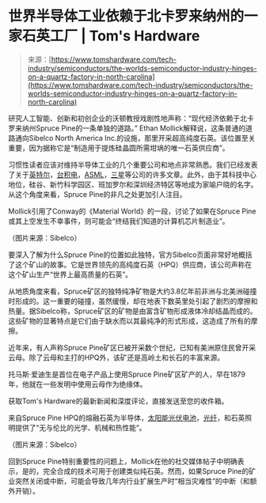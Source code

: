 <!--yml

category: 未分类

date: 2024-05-29 12:39:44

-->

# 世界半导体工业依赖于北卡罗来纳州的一家石英工厂 | Tom's Hardware

> 来源：[https://www.tomshardware.com/tech-industry/semiconductors/the-worlds-semiconductor-industry-hinges-on-a-quartz-factory-in-north-carolina](https://www.tomshardware.com/tech-industry/semiconductors/the-worlds-semiconductor-industry-hinges-on-a-quartz-factory-in-north-carolina)

研究人工智能、创新和初创企业的沃顿教授戏剧性地声称：“现代经济依赖于北卡罗来纳州Spruce Pine的一条单独的道路。” Ethan Mollick解释说，这条普通的道路通向Sibelco North America Inc.的设施，那里开采超高纯度石英。该位置至关重要，因为据称它是“制造用于提炼硅晶圆所需坩埚的唯一石英供应商”。

习惯性读者应该对维持半导体工业的几个重要公司和地点非常熟悉。我们已经发表了关于[英特尔](https://www.tomshardware.com/tech-industry/semiconductors/intel-pushes-launch-date-of-ohio-fab-from-2025-to-2027-or-2028-state-politicians-remain-enthusiastic-about-progress)，[台积电](https://www.tomshardware.com/news/tsmc-reveals-2nm-fabrication-process)，[ASML](https://www.tomshardware.com/tech-industry/manufacturing/asml-may-be-looking-to-leave-the-netherlands-but-the-dutch-government-is-desperate-to-keep-it-there)，[三星](https://www.tomshardware.com/tech-industry/artificial-intelligence/samsung-to-launch-ai-chips-to-challenge-nvidia-others-mach-1-chips-to-launch-in-early-2025)等公司的许多文章。此外，由于其科技中心地位，硅谷、新竹科学园区、班加罗尔和深圳经济特区等地成为家喻户晓的名字。从这个角度来看，Spruce Pine的非凡之处更加引人注目。

Mollick引用了Conway的《Material World》的一段，讨论了如果在Spruce Pine或其上空发生不幸事件，则可能会“终结我们知道的计算机芯片制造业”。

（图片来源：Sibelco）

要深入了解为什么Spruce Pine的位置如此独特，官方Sibelco页面非常好地概括了这个矿山的故事。它是世界领先的高纯度石英（HPQ）供应商，该公司声称在这个矿山生产“世界上最高质量的石英”。

从地质角度来看，Spruce矿区的独特纯净矿物是大约3.8亿年前非洲与北美洲碰撞时形成的。这一重要的碰撞，虽然缓慢，却在地表下数英里处引起了剧烈的摩擦和热量。据Sibelco称，Spruce矿区的矿物是由富含矿物形成液体冷却结晶而成的。这些矿物的显著特点是它们由于缺水而以其最纯净的形式形成，这造成了所有的摩擦。

近年来，有人声称Spruce Pine矿区已被开采数个世纪，已知有美洲原住民曾开采云母。除了云母和主打的HPQ外，该矿还是高岭土和长石的丰富来源。

托马斯·爱迪生是首位在电子产品上使用Spruce Pine矿区矿产的人，早在1879年，他就在一些发明中使用云母作为绝缘体。

获取Tom's Hardware的最新新闻和深度评论，直接发送至您的收件箱。

来自Spruce Pine HPQ的熔融石英为半导体，[太阳能光伏电池](https://www.tomshardware.com/reviews/technical-foundations-diy-solar-powered-pc,1680.html)，[光纤](https://www.tomshardware.com/tech-industry/manufacturing/japanese-institute-breaks-optical-fiber-speed-record-with-229-petabits-per-second-1000-times-faster-than-existing-cables)，和石英照明提供了“无与伦比的光学、机械和热性能”。

（图片来源：Sibelco）

回到Spruce Pine特别重要性的问题上，Mollick在他的社交媒体帖子中明确表示，是的，完全合成的技术可用于创建类似纯石英。然而，如果Spruce Pine的矿业突然关闭或中断，可能会导致几年内行业扩展生产时“相当灾难性”的中断（和额外开销）。

